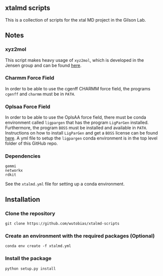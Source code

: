 ## xtalmd scripts

This is a collection of scripts for the xtal MD project in the Gilson Lab.

## Notes

### xyz2mol
This script makes heavy usage of `xyz2mol`, which is developed in the Jensen group and can be found [here](https://github.com/jensengroup/xyz2mol).

### Charmm Force Field
In order to be able to use the cgenff CHARMM force field, the programs `cgenff` and `charmm` must be in `PATH`.

### Oplsaa Force Field
In order to be able to use the OplsAA force field, there must be conda environment called `ligpargen` that has the program `LigParGen` installed. Furthermore, the program `BOSS` must be installed and available in `PATH`.
Instructions on how to install `LigParGen` and get a `BOSS` license can be found [here](http://zarbi.chem.yale.edu/ligpargen/). A yml file to setup the `ligpargen` conda environment is in the top level folder of this GitHub repo.

### Dependencies
```
gemmi
networkx
rdkit
```

See the `xtalmd.yml` file for setting up a conda environment.

## Installation

### Clone the repository

`git clone https://github.com/wutobias/xtalmd-scripts`

### Create an environment with the required packages (Optional)

`conda env create -f xtalmd.yml`

### Install the package

`python setup.py install`

